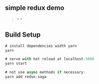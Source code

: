 ## simple redux demo

> ^ ^

## Build Setup
```js
# install dependencies width yarn
yarn

# serve with hot reload at localhost:3000
yarn start

# not use async methods if necessary:
yarn add redux-saga
```
